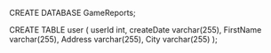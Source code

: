 CREATE DATABASE GameReports;

CREATE TABLE user (
userId int,
createDate varchar(255),
FirstName varchar(255),
Address varchar(255),
City varchar(255)
);